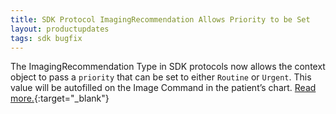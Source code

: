 ```yaml
---
title: SDK Protocol ImagingRecommendation Allows Priority to be Set
layout: productupdates
tags: sdk bugfix
---
```

The ImagingRecommendation Type in SDK protocols now allows the context object to pass a `priority` that can be set to either `Routine` or `Urgent`. This value will be autofilled on the Image Command in the patient’s chart. [Read more.](/sdk/recommendation-types/#imagingrecommendation){:target="_blank"}
